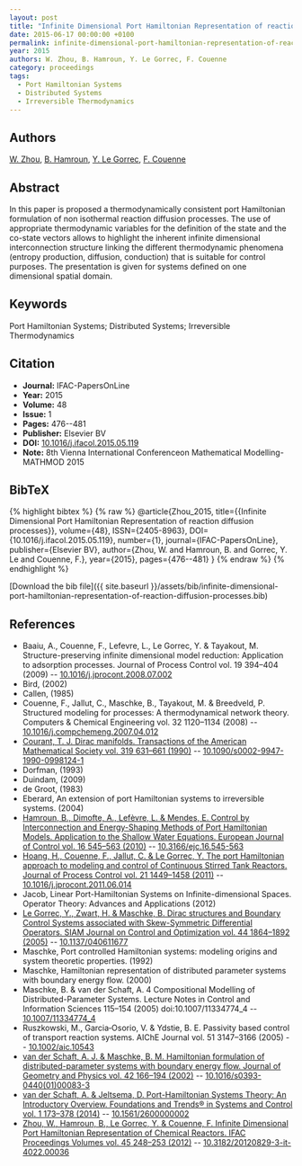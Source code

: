 ```yaml
---
layout: post
title: "Infinite Dimensional Port Hamiltonian Representation of reaction diffusion processes"
date: 2015-06-17 00:00:00 +0100
permalink: infinite-dimensional-port-hamiltonian-representation-of-reaction-diffusion-processes
year: 2015
authors: W. Zhou, B. Hamroun, Y. Le Gorrec, F. Couenne
category: proceedings
tags:
  - Port Hamiltonian Systems
  - Distributed Systems
  - Irreversible Thermodynamics
---
```

 
## Authors
[W. Zhou](authors/weijun-zhou), [B. Hamroun](authors/boussad-hamroun), [Y. Le Gorrec](authors/yann-le-gorrec), [F. Couenne](authors/francoise-couenne)
 
## Abstract
In this paper is proposed a thermodynamically consistent port Hamiltonian formulation of non isothermal reaction diffusion processes. The use of appropriate thermodynamic variables for the definition of the state and the co-state vectors allows to highlight the inherent infinite dimensional interconnection structure linking the different thermodynamic phenomena (entropy production, diffusion, conduction) that is suitable for control purposes. The presentation is given for systems defined on one dimensional spatial domain.
 
## Keywords
Port Hamiltonian Systems; Distributed Systems; Irreversible Thermodynamics
 
## Citation
- **Journal:** IFAC-PapersOnLine
- **Year:** 2015
- **Volume:** 48
- **Issue:** 1
- **Pages:** 476--481
- **Publisher:** Elsevier BV
- **DOI:** [10.1016/j.ifacol.2015.05.119](https://doi.org/10.1016/j.ifacol.2015.05.119)
- **Note:** 8th Vienna International Conferenceon Mathematical Modelling- MATHMOD 2015
 
## BibTeX
{% highlight bibtex %}
{% raw %}
@article{Zhou_2015,
  title={{Infinite Dimensional Port Hamiltonian Representation of reaction diffusion processes}},
  volume={48},
  ISSN={2405-8963},
  DOI={10.1016/j.ifacol.2015.05.119},
  number={1},
  journal={IFAC-PapersOnLine},
  publisher={Elsevier BV},
  author={Zhou, W. and Hamroun, B. and Gorrec, Y. Le and Couenne, F.},
  year={2015},
  pages={476--481}
}
{% endraw %}
{% endhighlight %}
 
[Download the bib file]({{ site.baseurl }}/assets/bib/infinite-dimensional-port-hamiltonian-representation-of-reaction-diffusion-processes.bib)
 
## References
- Baaiu, A., Couenne, F., Lefevre, L., Le Gorrec, Y. & Tayakout, M. Structure-preserving infinite dimensional model reduction: Application to adsorption processes. Journal of Process Control vol. 19 394–404 (2009) -- [10.1016/j.jprocont.2008.07.002](https://doi.org/10.1016/j.jprocont.2008.07.002)
- Bird, (2002)
- Callen, (1985)
- Couenne, F., Jallut, C., Maschke, B., Tayakout, M. & Breedveld, P. Structured modeling for processes: A thermodynamical network theory. Computers &amp; Chemical Engineering vol. 32 1120–1134 (2008) -- [10.1016/j.compchemeng.2007.04.012](https://doi.org/10.1016/j.compchemeng.2007.04.012)
- [Courant, T. J. Dirac manifolds. Transactions of the American Mathematical Society vol. 319 631–661 (1990)](dirac-manifolds) -- [10.1090/s0002-9947-1990-0998124-1](https://doi.org/10.1090/s0002-9947-1990-0998124-1)
- Dorfman, (1993)
- Duindam, (2009)
- de Groot, (1983)
- Eberard, An extension of port Hamiltonian systems to irreversible systems. (2004)
- [Hamroun, B., Dimofte, A., Lefèvre, L. & Mendes, E. Control by Interconnection and Energy-Shaping Methods of Port Hamiltonian Models. Application to the Shallow Water Equations. European Journal of Control vol. 16 545–563 (2010)](control-by-interconnection-and-energy-shaping-methods-of-port-hamiltonian-models-application-to-the-shallow-water-equations) -- [10.3166/ejc.16.545-563](https://doi.org/10.3166/ejc.16.545-563)
- [Hoang, H., Couenne, F., Jallut, C. & Le Gorrec, Y. The port Hamiltonian approach to modeling and control of Continuous Stirred Tank Reactors. Journal of Process Control vol. 21 1449–1458 (2011)](the-port-hamiltonian-approach-to-modeling-and-control-of-continuous-stirred-tank-reactors) -- [10.1016/j.jprocont.2011.06.014](https://doi.org/10.1016/j.jprocont.2011.06.014)
- Jacob, Linear Port-Hamiltonian Systems on Infinite-dimensional Spaces. Operator Theory: Advances and Applications (2012)
- [Le Gorrec, Y., Zwart, H. & Maschke, B. Dirac structures and Boundary Control Systems associated with Skew-Symmetric Differential Operators. SIAM Journal on Control and Optimization vol. 44 1864–1892 (2005)](dirac-structures-and-boundary-control-systems-associated-with-skew-symmetric-differential-operators) -- [10.1137/040611677](https://doi.org/10.1137/040611677)
- Maschke, Port controlled Hamiltonian systems: modeling origins and system theoretic properties. (1992)
- Maschke, Hamiltonian representation of distributed parameter systems with boundary energy flow. (2000)
- Maschke, B. & van der Schaft, A. 4 Compositional Modelling of Distributed-Parameter Systems. Lecture Notes in Control and Information Sciences 115–154 (2005) doi:10.1007/11334774_4 -- [10.1007/11334774_4](https://doi.org/10.1007/11334774_4)
- Ruszkowski, M., Garcia‐Osorio, V. & Ydstie, B. E. Passivity based control of transport reaction systems. AIChE Journal vol. 51 3147–3166 (2005) -- [10.1002/aic.10543](https://doi.org/10.1002/aic.10543)
- [van der Schaft, A. J. & Maschke, B. M. Hamiltonian formulation of distributed-parameter systems with boundary energy flow. Journal of Geometry and Physics vol. 42 166–194 (2002)](hamiltonian-formulation-of-distributed-parameter-systems-with-boundary-energy-flow) -- [10.1016/s0393-0440(01)00083-3](https://doi.org/10.1016/s0393-0440(01)00083-3)
- [van der Schaft, A. & Jeltsema, D. Port-Hamiltonian Systems Theory: An Introductory Overview. Foundations and Trends® in Systems and Control vol. 1 173–378 (2014)](port-hamiltonian-systems-theory-an-introductory-overview) -- [10.1561/2600000002](https://doi.org/10.1561/2600000002)
- [Zhou, W., Hamroun, B., Le Gorrec, Y. & Couenne, F. Infinite Dimensional Port Hamiltonian Representation of Chemical Reactors. IFAC Proceedings Volumes vol. 45 248–253 (2012)](infinite-dimensional-port-hamiltonian-representation-of-chemical-reactors) -- [10.3182/20120829-3-it-4022.00036](https://doi.org/10.3182/20120829-3-it-4022.00036)

